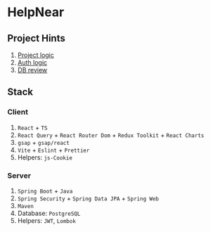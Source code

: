 # HelpNear

## Project Hints

1. [Project logic](./Logic.md)
2. [Auth logic](./Auth.md)
3. [DB review](../DB.md)

## Stack

### Client

1) `React` + `TS`
2) `React Query` + `React Router Dom` + `Redux Toolkit` + `React Charts`
3) `gsap` + `gsap/react`
4) `Vite` + `Eslint` + `Prettier`
5) Helpers: `js-Cookie`

### Server

1) `Spring Boot` + `Java`
2) `Spring Security` + `Spring Data JPA` + `Spring Web`
3) `Maven`
4) Database: `PostgreSQL`
5) Helpers: `JWT`, `Lombok`
